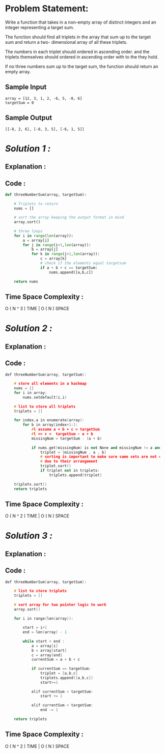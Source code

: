 # Problem Statement:

 Write a function that takes in a non-empty array of distinct integers and an integer representing a target sum. 

The function should find all triplets in the array that sum up to the target sum and return a two- dimensional array of all these triplets. 

The numbers in each triplet should ordered in ascending order. and the triplets themselves should ordered in ascending order with to the they hold. 

If no three numbers sum up to the target sum, the function should return an empty array.

## Sample Input

```
array = [12, 3, 1, 2, -6, 5, -8, 6]
targetSum = 0
```

## Sample Output

```
[[-8, 2, 6], [-8, 3, 5], [-6, 1, 5]]
```

# *Solution 1 :*


## Explanation :

## Code :

```python
def threeNumberSum(array, targetSum):
	
	# Triplets to return
    nums = []
	
	# sort the array keeping the output format in mind
	array.sort()
	
	# three loops
	for i in range(len(array)):
		a = array[i]
		for j in range(i+1,len(array)):
			b = array[j]
			for k in range(j+1,len(array)):
				c = array[k]
				# check if the elements equal targetsum
				if a + b + c == targetSum:
					nums.append([a,b,c])
					
	return nums
```

## Time Space Complexity :

O ( N ^ 3 ) TIME | O ( N ) SPACE

# *Solution 2 :*


## Explanation :

## Code :

```cpp
def threeNumberSum(array, targetSum):
    
	# store all elements in a hashmap
	nums = {}
	for i in array:
		nums.setdefault(i,i)
	
	# list to store all triplets
	triplets = []
	
	for index,a in enumerate(array):
		for b in array[index+1:]:
			#l assume a + b + c = targetSum 
			#l => c =  targetSum - a + b 
			missingNum = targetSum - (a + b) 
			
			if nums.get(missingNum) is not None and missingNum != a and missingNum != b:
				triplet = [missingNum , a , b]
				# sorting is important to make sure same sets are not considered different
				# due to their arrangement
				triplet.sort()
				if triplet not in triplets:
					triplets.append(triplet)
				
	triplets.sort()			
	return triplets
```

## Time Space Complexity :

O ( N ^ 2 ) TIME | O ( N ) SPACE

# *Solution 3 :*

## Explanation :

## Code :

```cpp
def threeNumberSum(array, targetSum):
	
	# list to store triplets
	triplets = []
	
	# sort array for two pointer logic to work
	array.sort()
	
	for i in range(len(array)):
		
		start = i+1
		end = len(array) - 1
		
		while start < end :
			a = array[i]
			b = array[start]
			c = array[end]
			currentSum = a + b + c
			
			if currentSum == targetSum:
				triplet = [a,b,c]
				triplets.append([a,b,c])
				start+=1
				
			elif currentSum < targetSum:
				start += 1
				
			elif currentSum > targetSum:
				end -= 1
				
	return triplets
```

## Time Space Complexity :

O ( N ^ 2 ) TIME | O ( N ) SPACE